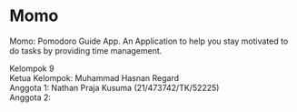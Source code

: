 # Momo
Momo: Pomodoro Guide App. An Application to help you stay motivated to do tasks by providing time management.

Kelompok 9 </br>
Ketua Kelompok: Muhammad Hasnan Regard </br>
Anggota 1: Nathan Praja Kusuma (21/473742/TK/52225) </br>
Anggota 2: </br>
